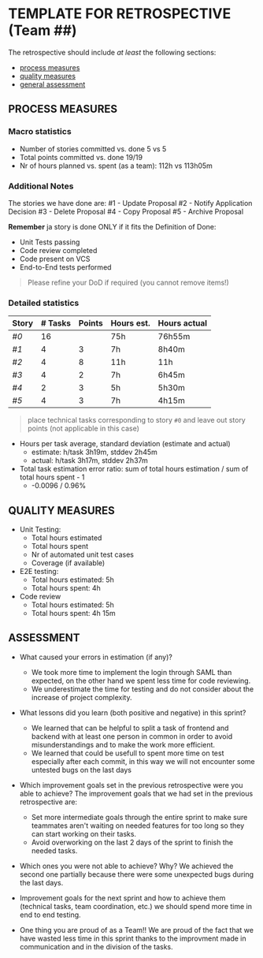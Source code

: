 TEMPLATE FOR RETROSPECTIVE (Team ##)
=====================================

The retrospective should include _at least_ the following
sections:

- [process measures](#process-measures)
- [quality measures](#quality-measures)
- [general assessment](#assessment)

## PROCESS MEASURES 

### Macro statistics

- Number of stories committed vs. done   5 vs 5
- Total points committed vs. done  19/19
- Nr of hours planned vs. spent (as a team): 112h vs 113h05m

### Additional Notes
The stories we have done are:
#1 - Update Proposal
#2 - Notify Application Decision
#3 - Delete Proposal
#4 - Copy Proposal
#5 - Archive Proposal

**Remember** ja story is done ONLY if it fits the Definition of Done:
 
- Unit Tests passing
- Code review completed
- Code present on VCS
- End-to-End tests performed

> Please refine your DoD if required (you cannot remove items!) 

### Detailed statistics

| Story  | # Tasks   | Points | Hours est. | Hours actual |
|--------|-----------|--------|------------|--------------|
| _#0_   |    16     |        |     75h    |   76h55m     |
| _#1_   |    4      |   3    |     7h     |    8h40m     |
| _#2_   |    4      |   8    |     11h    |     11h      |
| _#3_   |    4      |   2    |     7h     |    6h45m     |
| _#4_   |    2      |   3    |     5h     |    5h30m     |
| _#5_   |    4      |   3    |     7h     |    4h15m     |
   

> place technical tasks corresponding to story `#0` and leave out story points (not applicable in this case)

- Hours per task average, standard deviation (estimate and actual)
    - estimate: h/task 3h19m, stddev 2h45m
    - actual: h/task 3h17m, stddev 2h37m
- Total task estimation error ratio: sum of total hours estimation / sum of total hours spent - 1
    - -0.0096 / 0.96%

  
## QUALITY MEASURES 

- Unit Testing:
  - Total hours estimated
  - Total hours spent
  - Nr of automated unit test cases 
  - Coverage (if available)
- E2E testing:
  - Total hours estimated: 5h
  - Total hours spent: 4h
- Code review 
  - Total hours estimated: 5h
  - Total hours spent: 4h 15m
  


## ASSESSMENT

- What caused your errors in estimation (if any)? 
  - We took more time to implement the login through SAML than expected, on the other hand we spent less time for code reviewing.
  - We underestimate the time for testing and do not consider about the increase of project complexity.

- What lessons did you learn (both positive and negative) in this sprint? 
  - We learned that can be helpful to split a task of frontend and backend with at least one person in common in order to avoid misunderstandings and to make the work more efficient.
  - We learned that could be usefull to spent more time on test especially after each commit, in this way we will not encounter some untested  bugs on the last days 

- Which improvement goals set in the previous retrospective were you able to achieve? 
  The improvement goals that we had set in the previous retrospective are:
  - Set more intermediate goals through the entire sprint to make sure teammates aren't waiting on needed features for too long so they can start working on their tasks.
  - Avoid overworking on the last 2 days of the sprint to finish the needed tasks.
  
- Which ones you were not able to achieve? Why?
  We achieved the second one partially because there were some unexpected bugs during the last days. 
  
- Improvement goals for the next sprint and how to achieve them (technical tasks, team coordination, etc.)
  we should spend more time in end to end testing.

- One thing you are proud of as a Team!!
  We are proud of the fact that we have wasted less time in this sprint thanks to the improvment made in communication and in the division of the tasks. 